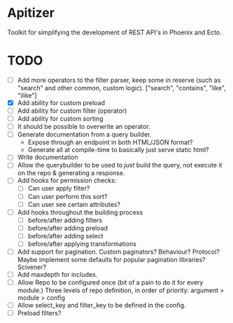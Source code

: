 # Apitizer

Toolkit for simplifying the development of REST API's in Phoenix and Ecto.

# TODO

- [ ] Add more operators to the filter parser, keep some in reserve (such as
      "search" and other common, custom logic).
      ["search", "contains", "like", "ilike"]
- [X] Add ability for custom preload
- [ ] Add ability for custom filter (operator)
- [ ] Add ability for custom sorting
- [ ] It should be possible to overwrite an operator.
- [ ] Generate documentation from a query builder.
  - Expose through an endpoint in both HTML/JSON format?
  - Generate all at compile-time to basically just serve static html?
- [ ] Write documentation
- [ ] Allow the querybuilder to be used to _just_ build the query, not execute it on
      the repo & generating a response.
- [ ] Add hooks for permission checks:
  - [ ] Can user apply filter?
  - [ ] Can user perform this sort?
  - [ ] Can user see certain attributes?
- [ ] Add hooks throughout the building process
  - [ ] before/after adding filters
  - [ ] before/after adding preload
  - [ ] before/after adding select
  - [ ] before/after applying transformations
- [ ] Add support for pagination. Custom paginators? Behaviour? Protocol?
      Maybe implement some defaults for popular pagination libraries? Scivener?
- [ ] Add maxdepth for includes.
- [ ] Allow Repo to be configured once (bit of a pain to do it for every module.)
      Three levels of repo definition, in order of priority: argument > module > config
- [ ] Allow select_key and filter_key to be defined in the config.
- [ ] Preload filters?
